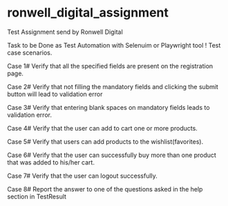 # ronwell_digital_assignment
Test Assignment send by Ronwell Digital

Task to be Done as Test Automation with Selenuim or Playwright tool !
Test case scenarios.

Case 1#
Verify that all the specified fields are present on the registration page.

Case 2#
Verify that not filling the mandatory fields and clicking the submit button will lead to validation error

Case 3#
Verify that entering blank spaces on mandatory fields leads to validation error.

Case 4#
Verify that the user can add to cart one or more products.

Case 5#
Verify that users can add products to the wishlist(favorites).

Case 6#
Verify that the user can successfully buy more than one product that was added to his/her cart.

Case 7#
Verify that the user can logout successfully.

Case 8#
Report the answer to one of the questions asked in the help section in TestResult

